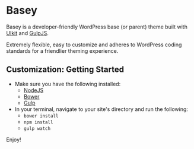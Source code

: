 # Basey

Basey is a developer-friendly WordPress base (or parent) theme built with [UIkit](https://github.com/uikit/uikit) and [GulpJS](http://gulpjs.com).

Extremely flexible, easy to customize and adheres to WordPress coding standards for a friendlier theming experience.

## Customization: Getting Started

* Make sure you have the following installed:
    * [NodeJS](http://nodejs.org)
    * [Bower](http://bower.io)
    * [Gulp](http://gulpjs.com)
* In your terminal, navigate to your site's directory and run the following:
    * `bower install`
    * `npm install`
    * `gulp watch`

Enjoy!